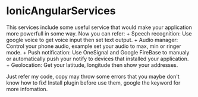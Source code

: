 # IonicAngularServices
This services include some useful service that would make your application more powerfull in some way.
Now you can refer: 
    + Speech recognition: Use google voice to get voice input then set text output.
    + Audio manager: Control your phone audio, example set your audio to max, min or ringer mode.
    + Push notification: Use OneSignal and Google FireBase to manualy or automatically push your notify to devices that installed your application.
    + Geolocation: Get your latitude, longitude then show your addresses.

Just refer my code, copy may throw some errors that you maybe don't know how to fix!
Install plugin before use them, google the keyword for more infomation.
